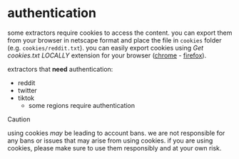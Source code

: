 # authentication
some extractors require cookies to access the content. you can export them from your browser in netscape format and place the file in `cookies` folder (e.g. `cookies/reddit.txt`). you can easily export cookies using _Get cookies.txt LOCALLY_ extension for your browser ([chrome](https://chromewebstore.google.com/detail/cclelndahbckbenkjhflpdbgdldlbecc?utm_source=item-share-cb) - [firefox](https://addons.mozilla.org/en-US/firefox/addon/get-cookies-txt-locally/)).

extractors that **need** authentication:
* reddit
* twitter
* tiktok
    * some regions require authentication

> [!CAUTION]
> using cookies _may_ be leading to account bans. we are not responsible for any bans or issues that may arise from using cookies. if you are using cookies, please make sure to use them responsibly and at your own risk.
